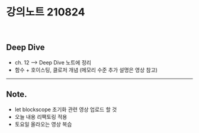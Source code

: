 # 강의노트 210824

<br>

## Deep Dive

- ch. 12 --> Deep Dive 노트에 정리
- 함수 + 호이스팅, 클로저 개념 (메모리 수준 추가 설명은 영상 참고)
  <br>

---

## Note.

- let blockscope 초기화 관련 영상 업로드 할 것
- 오늘 내용 리팩토링 적용
- 토요일 올라오는 영상 복습
